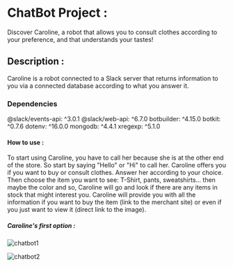 # ChatBot Project :
Discover Caroline, a robot that allows you to consult clothes according to your preference, and that understands your tastes!

## Description :
Caroline is a robot connected to a Slack server that returns information to you via a connected database according to what you answer it.

### Dependencies
@slack/events-api: ^3.0.1
@slack/web-api: ^6.7.0
botbuilder: ^4.15.0
botkit: ^0.7.6
dotenv: ^16.0.0
mongodb: ^4.4.1
xregexp: ^5.1.0

#### How to use : 


To start using Caroline, you have to call her because she is at the other end of the store. So start by saying "Hello" or "Hi" to call her.
Caroline offers you if you want to buy or consult clothes. Answer her according to your choice.
Then choose the item you want to see: T-Shirt, pants, sweatshirts... then maybe the color and so, Caroline will go and look if there are any items in stock that 
might interest you.
Caroline will provide you with all the information if you want to buy the item (link to the merchant site)
or even if you just want to view it (direct link to the image).


##### Caroline's first option :

![chatbot1](https://user-images.githubusercontent.com/71397429/160251717-bd6fe0c6-1fd6-4e8d-99d2-ae7e9365f45d.PNG)

![chatbot2](https://user-images.githubusercontent.com/71397429/160251742-78c097f0-af91-456e-8bd5-0773753e07c9.PNG)
